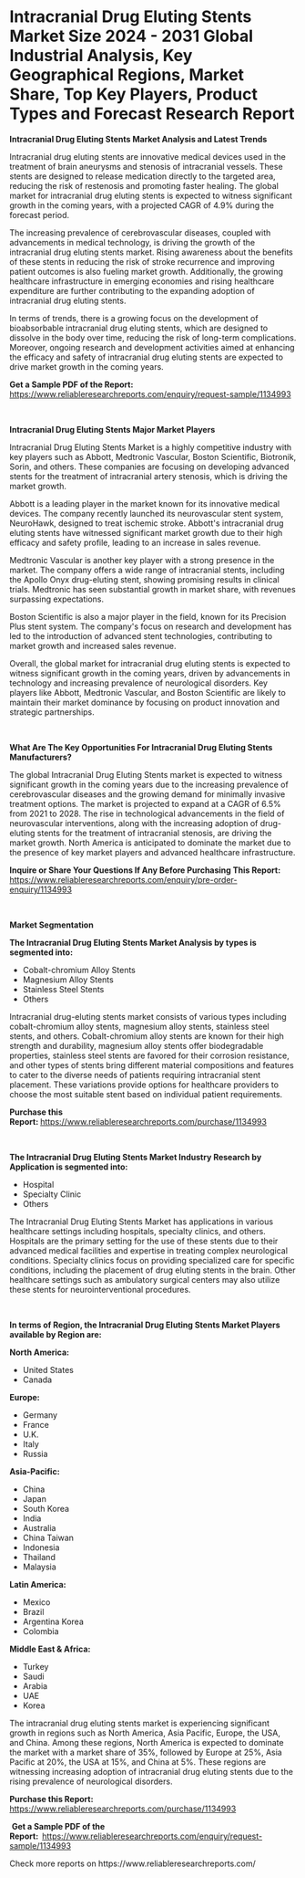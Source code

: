 <p><h1>Intracranial Drug Eluting Stents Market Size 2024 - 2031 Global Industrial Analysis, Key Geographical Regions, Market Share, Top Key Players, Product Types and Forecast Research Report</h1></p><p><strong>Intracranial Drug Eluting Stents Market Analysis and Latest Trends</strong></p>
<p><p>Intracranial drug eluting stents are innovative medical devices used in the treatment of brain aneurysms and stenosis of intracranial vessels. These stents are designed to release medication directly to the targeted area, reducing the risk of restenosis and promoting faster healing. The global market for intracranial drug eluting stents is expected to witness significant growth in the coming years, with a projected CAGR of 4.9% during the forecast period.</p><p>The increasing prevalence of cerebrovascular diseases, coupled with advancements in medical technology, is driving the growth of the intracranial drug eluting stents market. Rising awareness about the benefits of these stents in reducing the risk of stroke recurrence and improving patient outcomes is also fueling market growth. Additionally, the growing healthcare infrastructure in emerging economies and rising healthcare expenditure are further contributing to the expanding adoption of intracranial drug eluting stents.</p><p>In terms of trends, there is a growing focus on the development of bioabsorbable intracranial drug eluting stents, which are designed to dissolve in the body over time, reducing the risk of long-term complications. Moreover, ongoing research and development activities aimed at enhancing the efficacy and safety of intracranial drug eluting stents are expected to drive market growth in the coming years.</p></p>
<p><strong>Get a Sample PDF of the Report:&nbsp;</strong> <a href="https://www.reliableresearchreports.com/enquiry/request-sample/1134993">https://www.reliableresearchreports.com/enquiry/request-sample/1134993</a></p>
<p>&nbsp;</p>
<p><strong>Intracranial Drug Eluting Stents Major Market Players</strong></p>
<p><p>Intracranial Drug Eluting Stents Market is a highly competitive industry with key players such as Abbott, Medtronic Vascular, Boston Scientific, Biotronik, Sorin, and others. These companies are focusing on developing advanced stents for the treatment of intracranial artery stenosis, which is driving the market growth.</p><p>Abbott is a leading player in the market known for its innovative medical devices. The company recently launched its neurovascular stent system, NeuroHawk, designed to treat ischemic stroke. Abbott's intracranial drug eluting stents have witnessed significant market growth due to their high efficacy and safety profile, leading to an increase in sales revenue.</p><p>Medtronic Vascular is another key player with a strong presence in the market. The company offers a wide range of intracranial stents, including the Apollo Onyx drug-eluting stent, showing promising results in clinical trials. Medtronic has seen substantial growth in market share, with revenues surpassing expectations.</p><p>Boston Scientific is also a major player in the field, known for its Precision Plus stent system. The company's focus on research and development has led to the introduction of advanced stent technologies, contributing to market growth and increased sales revenue.</p><p>Overall, the global market for intracranial drug eluting stents is expected to witness significant growth in the coming years, driven by advancements in technology and increasing prevalence of neurological disorders. Key players like Abbott, Medtronic Vascular, and Boston Scientific are likely to maintain their market dominance by focusing on product innovation and strategic partnerships.</p></p>
<p>&nbsp;</p>
<p><strong>What Are The Key Opportunities For Intracranial Drug Eluting Stents Manufacturers?</strong></p>
<p><p>The global Intracranial Drug Eluting Stents market is expected to witness significant growth in the coming years due to the increasing prevalence of cerebrovascular diseases and the growing demand for minimally invasive treatment options. The market is projected to expand at a CAGR of 6.5% from 2021 to 2028. The rise in technological advancements in the field of neurovascular interventions, along with the increasing adoption of drug-eluting stents for the treatment of intracranial stenosis, are driving the market growth. North America is anticipated to dominate the market due to the presence of key market players and advanced healthcare infrastructure.</p></p>
<p><strong>Inquire or Share Your Questions If Any Before Purchasing This Report:</strong> <a href="https://www.reliableresearchreports.com/enquiry/pre-order-enquiry/1134993">https://www.reliableresearchreports.com/enquiry/pre-order-enquiry/1134993</a></p>
<p>&nbsp;</p>
<p><strong>Market Segmentation</strong></p>
<p><strong>The Intracranial Drug Eluting Stents Market Analysis by types is segmented into:</strong></p>
<p><ul><li>Cobalt-chromium Alloy Stents</li><li>Magnesium Alloy Stents</li><li>Stainless Steel Stents</li><li>Others</li></ul></p>
<p><p>Intracranial drug-eluting stents market consists of various types including cobalt-chromium alloy stents, magnesium alloy stents, stainless steel stents, and others. Cobalt-chromium alloy stents are known for their high strength and durability, magnesium alloy stents offer biodegradable properties, stainless steel stents are favored for their corrosion resistance, and other types of stents bring different material compositions and features to cater to the diverse needs of patients requiring intracranial stent placement. These variations provide options for healthcare providers to choose the most suitable stent based on individual patient requirements.</p></p>
<p><strong>Purchase this Report:&nbsp;</strong><a href="https://www.reliableresearchreports.com/purchase/1134993">https://www.reliableresearchreports.com/purchase/1134993</a></p>
<p>&nbsp;</p>
<p><strong>The Intracranial Drug Eluting Stents Market Industry Research by Application is segmented into:</strong></p>
<p><ul><li>Hospital</li><li>Specialty Clinic</li><li>Others</li></ul></p>
<p><p>The Intracranial Drug Eluting Stents Market has applications in various healthcare settings including hospitals, specialty clinics, and others. Hospitals are the primary setting for the use of these stents due to their advanced medical facilities and expertise in treating complex neurological conditions. Specialty clinics focus on providing specialized care for specific conditions, including the placement of drug eluting stents in the brain. Other healthcare settings such as ambulatory surgical centers may also utilize these stents for neurointerventional procedures.</p></p>
<p>&nbsp;</p>
<p><strong>In terms of Region, the Intracranial Drug Eluting Stents Market Players available by Region are:</strong></p>
<p>
    <p> <strong> North America: </strong>
        <ul>
            <li>United States</li>
            <li>Canada</li>
        </ul>
        </p> 
    <p> <strong> Europe: </strong>
        <ul>
            <li>Germany</li>
            <li>France</li>
            <li>U.K.</li>
            <li>Italy</li>
            <li>Russia</li>
        </ul>
        </p> 
    <p> <strong> Asia-Pacific: </strong>
        <ul>
            <li>China</li>
            <li>Japan</li>
            <li>South Korea</li>
            <li>India</li>
            <li>Australia</li>
            <li>China Taiwan</li>
            <li>Indonesia</li>
            <li>Thailand</li>
            <li>Malaysia</li>
        </ul>
        </p> 
    <p> <strong> Latin America: </strong>
        <ul>
            <li>Mexico</li>
            <li>Brazil</li>
            <li>Argentina Korea</li>
            <li>Colombia</li>
        </ul>
        </p> 
    <p> <strong> Middle East & Africa: </strong>
        <ul>
            <li>Turkey</li>
            <li>Saudi</li>
            <li>Arabia</li>
            <li>UAE</li>
            <li>Korea</li>
        </ul>
    </p>
    </p>
<p><p>The intracranial drug eluting stents market is experiencing significant growth in regions such as North America, Asia Pacific, Europe, the USA, and China. Among these regions, North America is expected to dominate the market with a market share of 35%, followed by Europe at 25%, Asia Pacific at 20%, the USA at 15%, and China at 5%. These regions are witnessing increasing adoption of intracranial drug eluting stents due to the rising prevalence of neurological disorders.</p></p>
<p><strong>Purchase this Report: </strong><a href="https://www.reliableresearchreports.com/purchase/1134993">https://www.reliableresearchreports.com/purchase/1134993</a></p>
<p>&nbsp;<strong>Get a Sample PDF of the Report:&nbsp;&nbsp;</strong><a href="https://www.reliableresearchreports.com/enquiry/request-sample/1134993">https://www.reliableresearchreports.com/enquiry/request-sample/1134993</a></p>
<p><strong></strong></p>
<p>Check more reports on https://www.reliableresearchreports.com/</p>